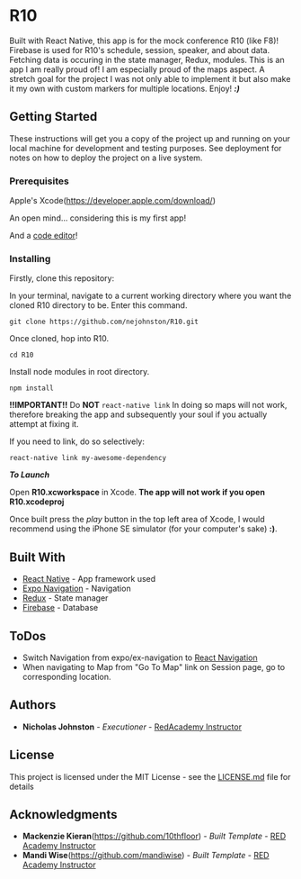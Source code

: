 # R10

Built with React Native, this app is for the mock conference R10 (like F8)! Firebase is used for R10's schedule, session, speaker, and about data. Fetching data is occuring in the state manager, Redux, modules. This is an app I am really proud of! I am especially proud of the maps aspect. A stretch goal for the project I was not only able to implement it but also make it my own with custom markers for multiple locations. Enjoy! ***:)***

## Getting Started

These instructions will get you a copy of the project up and running on your local machine for development and testing purposes. See deployment for notes on how to deploy the project on a live system.

### Prerequisites

Apple's Xcode(https://developer.apple.com/download/)

An open mind... considering this is my first app!

And a [code editor](https://code.visualstudio.com/download)!

### Installing

Firstly, clone this repository: 

In your terminal, navigate to a current working directory where you want the cloned R10 directory to be.
Enter this command.
```
git clone https://github.com/nejohnston/R10.git
```

Once cloned, hop into R10.
``` 
cd R10
```

Install node modules in root directory.

```
npm install
```
**!!IMPORTANT!!**
Do **NOT**  ```react-native link```  In doing so maps will not work, therefore breaking the app and subsequently your soul if you actually attempt at fixing it. 

If you need to link, do so selectively:

```
react-native link my-awesome-dependency
```

***To Launch***

Open **R10.xcworkspace** in Xcode. **The app will not work if you open R10.xcodeproj**

Once built press the *play* button in the top left area of Xcode, I would recommend using the iPhone SE simulator (for your computer's sake) **:)**. 

## Built With

* [React Native](https://facebook.github.io/react-native/docs/getting-started.html) - App framework used
* [Expo Navigation](https://github.com/expo/ex-navigation) - Navigation
* [Redux](https://redux.js.org/) - State manager
* [Firebase](https://firebase.google.com/) - Database

## ToDos

* Switch Navigation from expo/ex-navigation to [React Navigation](https://reactnavigation.org/)
* When navigating to Map from "Go To Map" link on Session page, go to corresponding location.

## Authors

* **Nicholas Johnston** - *Executioner* - [RedAcademy Instructor](https://github.com/redacademy)

## License

This project is licensed under the MIT License - see the [LICENSE.md](LICENSE.md) file for details

## Acknowledgments

* **Mackenzie Kieran**(https://github.com/10thfloor) - *Built Template* - [RED Academy Instructor](https://github.com/redacademy)
* **Mandi Wise**(https://github.com/mandiwise) - *Built Template* - [RED Academy Instructor](https://github.com/redacademy)
